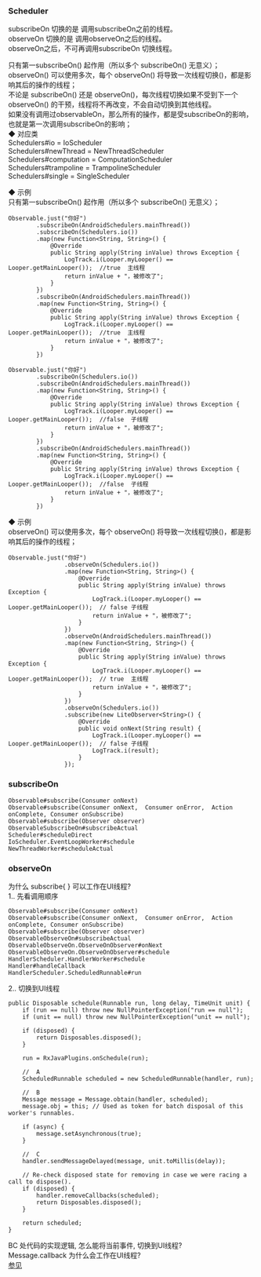 ### Scheduler  

subscribeOn 切换的是 调用subscribeOn之前的线程。  
observeOn 切换的是 调用observeOn之后的线程。  
observeOn之后，不可再调用subscribeOn 切换线程。  

只有第一subscribeOn() 起作用（所以多个 subscribeOn() 无意义）；  
observeOn() 可以使用多次，每个 observeOn() 将导致一次线程切换()，都是影响其后的操作的线程；  
不论是 subscribeOn() 还是 observeOn()，每次线程切换如果不受到下一个 observeOn() 的干预，线程将不再改变，不会自动切换到其他线程。  
如果没有调用过observableOn，那么所有的操作，都是受subscribeOn的影响，也就是第一次调用subscribeOn的影响；  
◆ 对应类    
Schedulers#io = IoScheduler  
Schedulers#newThread = NewThreadScheduler    
Schedulers#computation = ComputationScheduler    
Schedulers#trampoline = TrampolineScheduler    
Schedulers#single = SingleScheduler    

◆ 示例  
只有第一subscribeOn() 起作用（所以多个 subscribeOn() 无意义）；  
```
Observable.just("你好")
        .subscribeOn(AndroidSchedulers.mainThread())
        .subscribeOn(Schedulers.io())
        .map(new Function<String, String>() {
            @Override
            public String apply(String inValue) throws Exception {
                LogTrack.i(Looper.myLooper() == Looper.getMainLooper());  //true  主线程
                return inValue + "，被修改了";
            }
        })
        .subscribeOn(AndroidSchedulers.mainThread())
        .map(new Function<String, String>() {
            @Override
            public String apply(String inValue) throws Exception {
                LogTrack.i(Looper.myLooper() == Looper.getMainLooper());  //true  主线程
                return inValue + "，被修改了";
            }
        })

Observable.just("你好")
        .subscribeOn(Schedulers.io())
        .subscribeOn(AndroidSchedulers.mainThread())
        .map(new Function<String, String>() {
            @Override
            public String apply(String inValue) throws Exception {
                LogTrack.i(Looper.myLooper() == Looper.getMainLooper());  //false  子线程
                return inValue + "，被修改了";
            }
        })
        .subscribeOn(AndroidSchedulers.mainThread())
        .map(new Function<String, String>() {
            @Override
            public String apply(String inValue) throws Exception {
                LogTrack.i(Looper.myLooper() == Looper.getMainLooper());  //false  子线程
                return inValue + "，被修改了";
            }
        })
```
◆ 示例  
observeOn() 可以使用多次，每个 observeOn() 将导致一次线程切换()，都是影响其后的操作的线程；    
```
Observable.just("你好")
                .observeOn(Schedulers.io())
                .map(new Function<String, String>() {
                    @Override
                    public String apply(String inValue) throws Exception {
                        LogTrack.i(Looper.myLooper() == Looper.getMainLooper());  // false 子线程
                        return inValue + "，被修改了";
                    }
                })
                .observeOn(AndroidSchedulers.mainThread())
                .map(new Function<String, String>() {
                    @Override
                    public String apply(String inValue) throws Exception {
                        LogTrack.i(Looper.myLooper() == Looper.getMainLooper());  // true  主线程
                        return inValue + "，被修改了";
                    }
                })
                .observeOn(Schedulers.io())
                .subscribe(new LiteObserver<String>() {
                    @Override
                    public void onNext(String result) {
                        LogTrack.i(Looper.myLooper() == Looper.getMainLooper());  // false 子线程
                        LogTrack.i(result);
                    }
                });
```
### subscribeOn  
```
Observable#subscribe(Consumer onNext)  
Observable#subscribe(Consumer onNext,  Consumer onError,  Action onComplete, Consumer onSubscribe)  
Observable#subscribe(Observer observer)  
ObservableSubscribeOn#subscribeActual
Scheduler#scheduleDirect  
IoScheduler.EventLoopWorker#schedule  
NewThreadWorker#scheduleActual  
```

### observeOn  
为什么 subscribe{ } 可以工作在UI线程?    
1.. 先看调用顺序  
```
Observable#subscribe(Consumer onNext)  
Observable#subscribe(Consumer onNext,  Consumer onError,  Action onComplete, Consumer onSubscribe)  
Observable#subscribe(Observer observer)  
ObservableObserveOn#subscribeActual  
ObservableObserveOn.ObserveOnObserver#onNext  
ObservableObserveOn.ObserveOnObserver#schedule  
HandlerScheduler.HandlerWorker#schedule  
Handler#handleCallback
HandlerScheduler.ScheduledRunnable#run  
```
2.. 切换到UI线程  
```
public Disposable schedule(Runnable run, long delay, TimeUnit unit) {
    if (run == null) throw new NullPointerException("run == null");
    if (unit == null) throw new NullPointerException("unit == null");

    if (disposed) {
        return Disposables.disposed();
    }

    run = RxJavaPlugins.onSchedule(run);

    //  A
    ScheduledRunnable scheduled = new ScheduledRunnable(handler, run);

    //  B
    Message message = Message.obtain(handler, scheduled);
    message.obj = this; // Used as token for batch disposal of this worker's runnables.

    if (async) {
        message.setAsynchronous(true);
    }

    //  C
    handler.sendMessageDelayed(message, unit.toMillis(delay));

    // Re-check disposed state for removing in case we were racing a call to dispose().
    if (disposed) {
        handler.removeCallbacks(scheduled);
        return Disposables.disposed();
    }

    return scheduled;
}

```
BC 处代码的实现逻辑, 怎么能将当前事件, 切换到UI线程?  
Message.callback 为什么会工作在UI线程?  
[参见](/Android/basic/handler/library/message_callback.md)    

